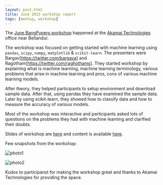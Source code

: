 ```yaml
---
layout: post.html
title: June 2015 workshop report
tags: [meetup, workshop]
---
```


The [June BangPypers workshop](http://www.meetup.com/BangPypers/events/192910792/) happened at the [Akamai Technologies](http://www.akamai.com/) office near Bellandur.

The workshop was focused on getting started with machine learning using `pandas`, `scipy`, `numpy`, `matplotlib` & `scikit-learn`.  The presenters were Bargav[https://twitter.com/bargava] and Ragotham[https://twitter.com/raghothams]. They started workshop by explaining what is machine learning, machine learning terminology, various problems that arise in machine learning and pros, cons of various machine learning models.

After theory, they helped participants to setup environment and download sample data. After that, using pandas they have examined the sample data. Later by using scikit-learn, they showed how to classify data and how to measure the accuracy of various models.

Most of the workshop was interactive and participants asked lots of questions on the problems they had with machine learning and clarified their doubts. 

Slides of workshop are [here](https://speakerdeck.com/bargava/introduction-to-machine-learning) and content is available [here](https://github.com/raghothams/bangpypers-intro-to-ml).

Few snapshots from the workshop:

![photo1](http://photos1.meetupstatic.com/photos/event/3/9/c/9/highres_438854793.jpeg)

![photo2](http://photos1.meetupstatic.com/photos/event/3/9/e/7/highres_438854823.jpeg)

Kudos to participanst for making the workshop great and thanks to Akamai Technologies for providing the space.
